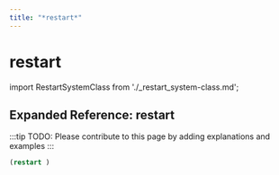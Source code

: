 ```yaml
---
title: "*restart*"
---
```


# restart

import RestartSystemClass from './_restart_system-class.md';

<RestartSystemClass />

## Expanded Reference: restart

:::tip
TODO: Please contribute to this page by adding explanations and examples
:::

```lisp
(restart )
```
